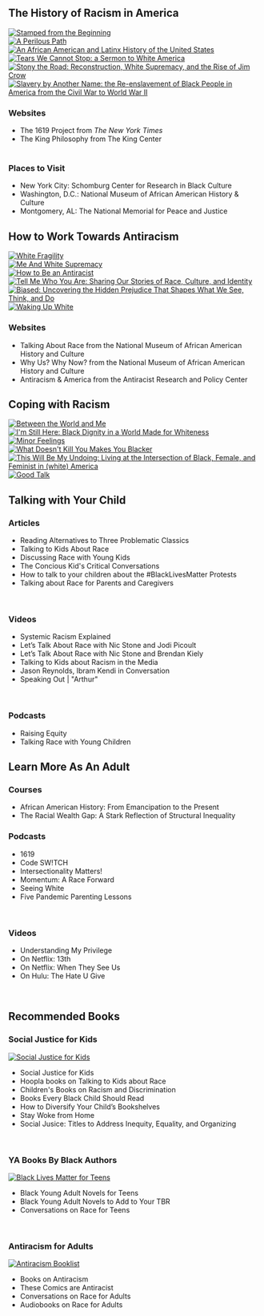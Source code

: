 <div class="text-center margin-bottom-40">
<h2 class="title-v2 title-center">The History of Racism in America</h2>
</div>

<div class="row">
<div class="col-xs-6 col-md-2">
<a href="https://dar.to/3eVKUXn"><img class="img-responsive center-block" src="/uploads/departments/adults/stamped.jpg" alt="Stamped from the Beginning"></a>
<br />
</div>
<div class="col-xs-6 col-md-2">
<a href="https://dar.to/2Xvvhjz"><img class="img-responsive center-block" src="/uploads/departments/adults/perilous_path.jpg" alt="A Perilous Path"></a>
<br />
</div>
<div class="col-xs-6 col-md-2">
<a href="https://dar.to/3gOAevn"><img class="img-responsive center-block" src="/uploads/departments/adults/african_latinx_history.jpg" alt="An African American and Latinx History of the United States"></a>
<br />
</div>
<div class="col-xs-6 col-md-2">
<a href="https://dar.to/3cn2O3j"><img class="img-responsive center-block" src="/uploads/departments/adults/tears.jpg" alt="Tears We Cannot Stop: a Sermon to White America"></a>
<br />
</div>
<div class="col-xs-6 col-md-2">
<a href="https://dar.to/3eE8Kq8"><img class="img-responsive center-block" src="/uploads/departments/adults/stony_the_road.jpg" alt="Stony the Road: Reconstruction, White Supremacy, and the Rise of Jim Crow"></a>
<br />
</div>
<div class="col-xs-6 col-md-2">
<a href="https://dar.to/3eMDfum"><img class="img-responsive center-block" src="/uploads/departments/adults/slavery_another_name.jpg" alt="Slavery by Another Name: the Re-enslavement of Black People in America from the Civil War to World War II"></a>
<br />
</div>
</div>

<div class="row">
<div class="col-md-6">
<h3>Websites</h3>
<ul>
<li><a href="https://dar.to/2Uc05DA" style="text-decoration:none;">The 1619 Project</a> from <em>The New York Times</em></li>
<li><a href="https://dar.to/2U3CogQ" style="text-decoration:none;">The King Philosophy</a> from The King Center</li>
<br />
</ul>
</div>
<div class="col-md-6">
<h3>Places to Visit</h3>
<ul>
<li>New York City: <a href="https://dar.to/3gSQKKL" style="text-decoration:none;">Schomburg Center for Research in Black Culture</a></li>
<li>Washington, D.C.: <a href="https://dar.to/307B6VV" style="text-decoration:none;">National Museum of African American History & Culture</a></li>
<li>Montgomery, AL: <a href="https://dar.to/2XR8nBW" style="text-decoration:none;">The National Memorial for Peace and Justice</a></li>
</ul>
</div>
<div class="col-md-6">
</div>
</div>



<div class="text-center margin-bottom-40"></div>

<div class="text-center margin-bottom-40">
<h2 class="title-v2 title-center">How to Work Towards Antiracism</h2>
</div>

<div class="row">
<div class="col-xs-6 col-md-2">
<a href="https://dar.to/2U9ry9d"><img class="img-responsive center-block" src="/uploads/departments/adults/white_fragility.jpg" alt="White Fragility"></a>
<br />
</div>
<div class="col-xs-6 col-md-2">
<a href="https://dar.to/2z23C08"><img class="img-responsive center-block" src="/uploads/departments/adults/saad_white_supremacy.jpg" alt="Me And White Supremacy"></a>
<br />
</div>
<div class="col-xs-6 col-md-2">
<a href="https://dar.to/307scHQ"><img class="img-responsive center-block" src="/uploads/departments/adults/antiracist_kendi.jpg" alt="How to Be an Antiracist"></a>
<br />
</div>
<div class="col-xs-6 col-md-2">
<a href="https://dar.to/2XpVsrx"><img class="img-responsive center-block" src="/uploads/departments/adults/tell_who_are.jpg" alt="Tell Me Who You Are: Sharing Our Stories of Race, Culture, and Identity"></a>
<br />
</div>
<div class="col-xs-6 col-md-2">
<a href="https://dar.to/2XZXvSh"><img class="img-responsive center-block" src="/uploads/departments/adults/biased_eberhardt.jpg" alt="Biased: Uncovering the Hidden Prejudice That Shapes What We See, Think, and Do"></a>
<br />
</div>
<div class="col-xs-6 col-md-2">
<a href="https://dar.to/2UaIIDb"><img class="img-responsive center-block" src="/uploads/departments/adults/waking_up_white.jpg" alt="Waking Up White"></a>
<br />
</div>
</div>

### Websites

<ul>
<li><a href="https://dar.to/3gSPcjY" style="text-decoration:none;">Talking About Race</a> from the National Museum of African American History and Culture </li>
<li><a href="https://dar.to/3dtItdY" style="text-decoration:none;">Why Us? Why Now?</a> from the National Museum of African American History and Culture </li>
<li><a href="https://dar.to/36VBcRU" style="text-decoration:none;">Antiracism & America</a> from the Antiracist Research and Policy Center</li>
</ul>


<div class="text-center margin-bottom-40"></div>

<div class="text-center margin-bottom-40">
<h2 class="title-v2 title-center">Coping with Racism</h2>
</div>

<div class="row">
<div class="col-xs-6 col-md-2">
<a href="https://dar.to/2A10d20"><img class="img-responsive center-block" src="/uploads/departments/adults/between_world_me.jpeg" alt="Between the World and Me"></a>
<br />
</div>
<div class="col-xs-6 col-md-2">
<a href="https://dar.to/2XqT4kn"><img class="img-responsive center-block" src="/uploads/departments/adults/still_here.jpg" alt="I'm Still Here: Black Dignity in a World Made for Whiteness"></a>
<br />
</div>
<div class="col-xs-6 col-md-2">
<a href="https://dar.to/36VSzSC"><img class="img-responsive center-block" src="/uploads/departments/adults/minor_feelings.jpeg" alt="Minor Feelings"></a>
<br />
</div>
<div class="col-xs-6 col-md-2">
<a href="https://dar.to/2XTaSDZ"><img class="img-responsive center-block" src="/uploads/departments/adults/blacker.jpg" alt="What Doesn't Kill You Makes You Blacker"></a>
<br />
</div>
<div class="col-xs-6 col-md-2">
<a href="https://dar.to/3gWbSzS"><img class="img-responsive center-block" src="/uploads/departments/adults/my_undoing.jpg" alt="This Will Be My Undoing: Living at the Intersection of Black, Female, and Feminist in (white) America"></a>
<br />
</div>
<div class="col-xs-6 col-md-2">
<a href="https://dar.to/2AufNDc"><img class="img-responsive center-block" src="/uploads/departments/adults/good_talk.jpg" alt="Good Talk"></a>
<br />
</div>
</div>

<div class="text-center margin-bottom-40"></div>

<div class="text-center margin-bottom-40">
<h2 class="title-v2 title-center">Talking with Your Child</h2>
</div>

<div class="row">
<div class="col-md-4">

<h3>Articles</h3>
<ul>
<li><a href="https://dar.to/2UbgfNI" style="text-decoration:none;">Reading Alternatives to Three Problematic Classics</a></li>
<li><a href="https://dar.to/3gXBUmq" style="text-decoration:none;">Talking to Kids About Race</a></li>
<li><a href="https://dar.to/2Y40sRZ" style="text-decoration:none;">Discussing Race with Young Kids</a></li>
<li><a href="https://dar.to/2U0Extt" style="text-decoration:none;">The Concious Kid's Critical Conversations</a></li>
<li><a href="https://dar.to/3eJWCUJ" style="text-decoration:none;">How to talk to your children about the #BlackLivesMatter Protests</a></li>
<li><a href="https://dar.to/2XtWAux" style="text-decoration:none;">Talking about Race for Parents and Caregivers</a></li>
</ul>
<br />
</div>


<div class="col-md-4">

<h3>Videos</h3>
<ul>
<li><a href="https://dar.to/3eRiXQo" style="text-decoration:none;">Systemic Racism Explained</a></li>
<li><a href="https://dar.to/3082aEl" style="text-decoration:none;">Let’s Talk About Race with Nic Stone and Jodi Picoult</a></li>
<li><a href="https://dar.to/3gPP190" style="text-decoration:none;">Let’s Talk About Race with Nic Stone and Brendan Kiely</a></li>
<li><a href="https://dar.to/2AxBEto" style="text-decoration:none;">Talking to Kids about Racism in the Media</a></li>
<li><a href="https://dar.to/2XXXPRy" style="text-decoration:none;">Jason Reynolds, Ibram Kendi in Conversation</a></li>
<li><a href="https://dar.to/3eQL569" style="text-decoration:none;">Speaking Out | "Arthur"</a></li>
</ul>
<br />
</div>

<div class="col-md-4">

<h3>Podcasts</h3>
<ul>
<li><a href="https://dar.to/2XrlxXm" style="text-decoration:none;">Raising Equity</a></li>
<li><a href="https://dar.to/2Mo0GOm" style="text-decoration:none;">Talking Race with Young Children</a></li>
</ul>
</div>
</div>


<div class="text-center margin-bottom-40"></div>

<div class="text-center margin-bottom-40">
<h2 class="title-v2 title-center">Learn More As An Adult</h2>
</div>

<div class="row">
<div class="col-md-4">

<h3>Courses</h3>
<ul>
<li><a href="https://dar.to/375pcx9" style="text-decoration:none;">African American History: From Emancipation to the Present</a></li>
<li><a href="https://dar.to/3dxrwzq" style="text-decoration:none;">The Racial Wealth Gap: A Stark Reflection of Structural Inequality</a></li>
</ul>
</div>
<div class="col-md-4">

<h3>Podcasts</h3>
<ul>
<li><a href="https://dar.to/3dB3ELj" style="text-decoration:none;">1619</a></li>
<li><a href="https://dar.to/377Ck4X" style="text-decoration:none;">Code SW!TCH</a></li>
<li><a href="https://dar.to/3cy3J0Y" style="text-decoration:none;">Intersectionality Matters!</a></li>
<li><a href="https://dar.to/3dzJ4uU" style="text-decoration:none;">Momentum: A Race Forward</a></li>
<li><a href="https://dar.to/3dyAhth" style="text-decoration:none;">Seeing White</a></li>
<li><a href="https://dar.to/2MueCGD" style="text-decoration:none;">Five Pandemic Parenting Lessons</a></li>
</ul>
<br />
</div>


<div class="col-md-4">

<h3>Videos</h3>
<ul>
<li><a href="https://dar.to/2XylFVa" style="text-decoration:none;">Understanding My Privilege</a></li>
<li>On Netflix: <a href="https://dar.to/2XCfEXD" style="text-decoration:none;">13th</a></li>
<li>On Netflix: <a href="https://dar.to/2Mu17qj" style="text-decoration:none;">When They See Us</a></li>
<li>On Hulu: <a href="https://dar.to/3cAuMsq" style="text-decoration:none;">The Hate U Give</a></li>
</ul>
<br />
</div>
</div>


<div class="text-center margin-bottom-40"></div>




<div class="text-center margin-bottom-40">
<h2 class="title-v2 title-center">Recommended Books</h2>
</div>

<div class="row">
<div class="col-md-4">
<h3><a href="https://dar.to/2U12Dof" style="text-decoration:none;">Social Justice for Kids</a></h3>
<a href="https://dar.to/2U12Dof"><img class="img-responsive center-block" src="/uploads/departments/adults/antiracism_booklist_kids.jpg" alt="Social Justice for Kids"></a>
<br />
<ul>
<li><a href="https://dar.to/2U12Dof" style="text-decoration:none;">Social Justice for Kids</a></li>
<li><a href="https://dar.to/30PGj58" style="text-decoration:none;">Hoopla books on Talking to Kids about Race</a></li>
<li><a href="https://dar.to/3eQsUgR" style="text-decoration:none;">Children's Books on Racism and Discrimination</a></li>
<li><a href="https://dar.to/3eNfdPN" style="text-decoration:none;">Books Every Black Child Should Read</a></li>
<li><a href="https://dar.to/2U7EEDW" style="text-decoration:none;">How to Diversify Your Child’s Bookshelves</a></li>
<li><a href="https://dar.to/2U9qxxS" style="text-decoration:none;">Stay Woke from Home</a></li>
<li><a href="https://dar.to/30abcku" style="text-decoration:none;">Social Jusice: Titles to Address Inequity, Equality, and Organizing</a></li>
</ul>
<br />
</div>
<div class="col-md-4">
<h3><a href="https://dar.to/300rGeF" style="text-decoration:none;">YA Books By Black Authors</a></h3>
<a href="https://dar.to/300rGeF"><img class="img-responsive center-block" src="/uploads/departments/adults/antiracism_booklist_teens.jpg" alt="Black Lives Matter for Teens"></a>
<br />
<ul>
<li><a href="https://dar.to/300rGeF" style="text-decoration:none;">Black Young Adult Novels for Teens</a></li>
<li><a href="https://dar.to/3gPRQXE" style="text-decoration:none;">Black Young Adult Novels to Add to Your TBR</a></li>
<li><a href="https://dar.to/2U9YLRY" style="text-decoration:none;">Conversations on Race for Teens</a></li>
</ul>
<br />

</div>
<div class="col-md-4">
<h3><a href="https://dar.to/300k38b" style="text-decoration:none;">Antiracism for Adults</a></h3>
<a href="https://dar.to/300k38b"><img class="img-responsive center-block" src="/uploads/departments/adults/antiracism_booklist_adults.jpg" alt="Antiracism Booklist"></a>
<br />
<ul>
<li><a href="https://dar.to/300k38b" style="text-decoration:none;">Books on Antiracism</a></li>
<li><a href="https://dar.to/2AuVR3D" style="text-decoration:none;">These Comics are Antiracist</a></li>
<li><a href="https://dar.to/2U4MiyP" style="text-decoration:none;">Conversations on Race for Adults</a></li>
<li><a href="https://dar.to/2UVFwfe" style="text-decoration:none;">Audiobooks on Race for Adults</a></li>

</ul>
</div>

</div>